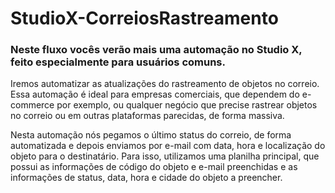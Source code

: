 # StudioX-CorreiosRastreamento

### Neste fluxo vocês verão mais uma automação no Studio X, feito especialmente para usuários comuns.  
  
Iremos automatizar as atualizações do rastreamento de objetos no correio. Essa automação é ideal para empresas comerciais, que dependem do e-commerce por exemplo, ou qualquer negócio que precise rastrear objetos no correio ou em outras plataformas parecidas, de forma massiva. 

Nesta automação nós pegamos o último status do correio, de forma automatizada e depois enviamos por e-mail com data, hora e localização do objeto para o destinatário. Para isso, utilizamos uma planilha principal, que possui as informações de código do objeto e e-mail preenchidas e as informações de status, data, hora e cidade do objeto a preencher.
